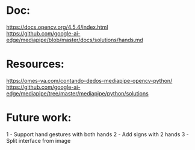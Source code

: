 # Doc:
https://docs.opencv.org/4.5.4/index.html \
https://github.com/google-ai-edge/mediapipe/blob/master/docs/solutions/hands.md

# Resources:
https://omes-va.com/contando-dedos-mediapipe-opencv-python/ \
https://github.com/google-ai-edge/mediapipe/tree/master/mediapipe/python/solutions

# Future work:
1 - Support hand gestures with both hands
2 - Add signs with 2 hands
3 - Split interface from image

